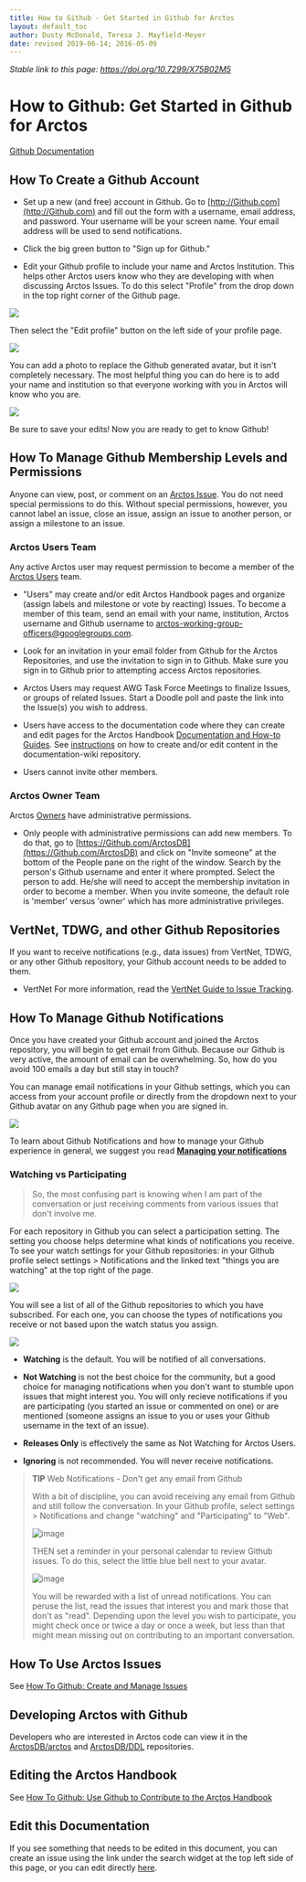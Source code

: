 ```yaml
---
title: How to Github - Get Started in Github for Arctos
layout: default_toc
author: Dusty McDonald, Teresa J. Mayfield-Meyer
date: revised 2019-06-14; 2016-05-09
---
```


_Stable link to this page: https://doi.org/10.7299/X75B02M5_

# How to Github: Get Started in Github for Arctos

[Github Documentation](https://handbook.arctosdb.org/documentation/Github.html)

## How To Create a Github Account

* Set up a new (and free) account in Github. Go to [http://Github.com](http://Github.com) and fill out the form with a username, email address, and password. Your username will be your screen name. Your email address will be used to send notifications.

* Click the big green button to "Sign up for Github."

* Edit your Github profile to include your name and Arctos Institution. This helps other Arctos users know who they are developing with when discussing Arctos Issues. To do this select "Profile" from the drop down in the top right corner of the Github page.

![](https://raw.Githubusercontent.com/ArctosDB/documentation-wiki/gh-pages/tutorial_images/GitHub%20Profile.jpg)

Then select the "Edit profile" button on the left side of your profile page.

![](https://raw.Githubusercontent.com/ArctosDB/documentation-wiki/gh-pages/tutorial_images/GitHub%20Edit%20Profile.jpg)

You can add a photo to replace the Github generated avatar, but it isn't completely necessary. The most helpful thing you can do here is to add your name and institution so that everyone working with you in Arctos will know who you are.

![](https://raw.Githubusercontent.com/ArctosDB/documentation-wiki/gh-pages/tutorial_images/GitHub%20Edit%20Profile2.png)

Be sure to save your edits! Now you are ready to get to know Github!
 
## How To Manage Github Membership Levels and Permissions

Anyone can view, post, or comment on an [Arctos Issue](<https://Github.com/ArctosDB/arctos/issues>). 
You do not need special permissions to do this. Without special permissions, however, you cannot label an issue, close an issue, assign an issue to another person, or assign a milestone to an issue.

### Arctos Users Team
Any active Arctos user may request permission to become a member of the [Arctos Users](https://Github.com/orgs/ArctosDB/teams/arctos-users/members) team. 

* "Users" may create and/or edit Arctos Handbook pages and organize (assign labels and milestone or vote by reacting) Issues. To become a member of this team, send an email with your name, institution, Arctos username and Github username to arctos-working-group-officers@googlegroups.com. 

* Look for an invitation in your email folder from Github for the Arctos Repositories, and use the invitation to sign in to Github. Make sure you sign in to Github prior to attempting access Arctos repositories.

* Arctos Users may request AWG Task Force Meetings to finalize Issues, or groups of related Issues. Start a Doodle poll and paste the link into the Issue(s) you wish to address.

* Users have access to the documentation code where they can create and edit pages for the Arctos Handbook [Documentation and How-to Guides](https://handbook.arctosdb.org). See [instructions](https://Github.com/ArctosDB/documentation-wiki/blob/gh-pages/_how_to/How-to-Contribute-Content-to-Arctos-Handbook.markdown) on how to create and/or edit content in the documentation-wiki repository.

* Users cannot invite other members.

### Arctos Owner Team
Arctos [Owners](https://Github.com/orgs/ArctosDB/teams/dba/members) have administrative permissions.

* Only people with administrative permissions can add new members. To do that, go to [https://Github.com/ArctosDB](https://Github.com/ArctosDB) and click on "Invite someone" at the bottom of the People pane on the right of the window. Search by the person's Github username and enter it where prompted. Select the person to add. He/she will need to accept the membership invitation in order to become a member. When you invite someone, the default role is 'member' versus 'owner' which has more administrative privileges. 

## VertNet, TDWG, and other Github Repositories
If you want to receive notifications (e.g., data issues) from VertNet, TDWG, or any other Github repository, your Github account needs to be added to them.

* VertNet
For more information, read the [VertNet Guide to Issue Tracking](http://vertnet.org/resources/issuetrackingguide.html).

## How To Manage Github Notifications

Once you have created your Github account and joined the Arctos repository, you will begin to get email from Github. Because our Github is very active, the amount of email can be overwhelming. So, how do you avoid 100 emails a day but still stay in touch? 

You can manage email notifications in your Github settings, which you can access from your account profile or directly from the dropdown next to your Github avatar on any Github page when you are signed in.

![](https://raw.Githubusercontent.com/ArctosDB/documentation-wiki/gh-pages/tutorial_images/Github%20Settings.png)

To learn about Github Notifications and how to manage your Github experience in general, we suggest you read **[Managing your notifications](https://docs.Github.com/en/account-and-profile/managing-subscriptions-and-notifications-on-Github)**
 
### Watching vs Participating
 
>So, the most confusing part is knowing when I am part of the conversation or just receiving comments from various issues that don't involve me.

For each repository in Github you can select a participation setting. The setting you choose helps determine what kinds of notifications you receive. To see your watch settings for your Github repositories: in your Github profile select settings > Notifications and the linked text "things you are watching" at the top right of the page.

![](https://raw.Githubusercontent.com/ArctosDB/documentation-wiki/gh-pages/tutorial_images/Github%20Settings%20Watching.jpg)

You will see a list of all of the Github repositories to which you have subscribed. For each one, you can choose the types of notifications you receive or not based upon the watch status you assign.

![](https://raw.Githubusercontent.com/ArctosDB/documentation-wiki/gh-pages/tutorial_images/Github%20Watching.jpg)

* **Watching** is the default. You will be notified of all conversations.

* **Not Watching** is not the best choice for the community, but a good choice for managing notifications when you don't want to stumble upon issues that might interest you. You will only recieve notifications if you are participating (you started an issue or commented on one) or are mentioned (someone assigns an issue to you or uses your Github username in the text of an issue).

* **Releases Only** is effectively the same as Not Watching for Arctos Users.

* **Ignoring** is not recommended. You will never receive notifications.


>**TIP** Web Notifications - Don't get any email from Github
> 
>With a bit of discipline, you can avoid receiving any email from Github and still follow the conversation. In your Github profile, select settings > Notifications and change "watching" and "Participating" to "Web". 
>
>![image](https://user-images.Githubusercontent.com/5725767/55844860-a2236d80-5afc-11e9-9d3f-a7fde126b868.png)
> 
>THEN set a reminder in your personal calendar to review Github issues. To do this, select the little blue bell next to your avatar.
>
>![image](https://user-images.Githubusercontent.com/5725767/55844913-d565fc80-5afc-11e9-89aa-27894468ca47.png)
>
>You will be rewarded with a list of unread notifications. You can peruse the list, read the issues that interest you and mark those that don't as "read". Depending upon the level you wish to participate, you might check once or twice a day or once a week, but less than that might mean missing out on contributing to an important conversation.

## How To Use Arctos Issues
See [How To Github: Create and Manage Issues](/how_to/How-to-Use-Issues-in-Arctos.html)

## Developing Arctos with Github
Developers who are interested in Arctos code can view it in the [ArctosDB/arctos](https://Github.com/ArctosDB/arctos) and [ArctosDB/DDL](https://Github.com/ArctosDB/DDL) repositories.

## Editing the Arctos Handbook
See [How To Github: Use Github to Contribute to the Arctos Handbook](https://handbook.arctosdb.org/how_to/How-to-Contribute-Content-to-Arctos-Handbook.html)

## Edit this Documentation

If you see something that needs to be edited in this document, you can create an issue using the link under the search widget at the top left side of this page, or you can edit directly <a href="https://Github.com/ArctosDB/documentation-wiki/edit/gh-pages/_how_to/How-to-Use-Github-for-Arctos.markdown" target="_blank">here</a>.
